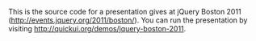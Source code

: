 This is the source code for a presentation gives at jQuery Boston 2011
(http://events.jquery.org/2011/boston/). You can run the presentation by
visiting http://quickui.org/demos/jquery-boston-2011.
